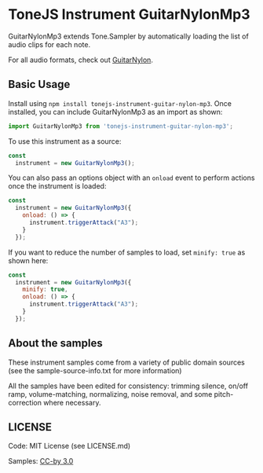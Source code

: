 # ToneJS Instrument GuitarNylonMp3

GuitarNylonMp3 extends Tone.Sampler by automatically loading the list of audio clips for each note.

For all audio formats, check out [GuitarNylon](../README.md).

## Basic Usage

Install using `npm install tonejs-instrument-guitar-nylon-mp3`. Once installed, you can include GuitarNylonMp3 as an import as shown:

```javascript
import GuitarNylonMp3 from 'tonejs-instrument-guitar-nylon-mp3';
```

To use this instrument as a source:

```javascript
const
  instrument = new GuitarNylonMp3();
```

You can also pass an options object with an `onload` event to perform actions once the instrument is loaded:

```javascript
const
  instrument = new GuitarNylonMp3({
    onload: () => {
      instrument.triggerAttack("A3");
    }
  });
```

If you want to reduce the number of samples to load, set `minify: true` as shown here:

```javascript
const
  instrument = new GuitarNylonMp3({
    minify: true,
    onload: () => {
      instrument.triggerAttack("A3");
    }
  });
```

## About the samples

These instrument samples come from a variety of public domain sources (see the sample-source-info.txt for more information)

All the samples have been edited for consistency: trimming silence, on/off ramp, volume-matching, normalizing, noise removal, and some pitch-correction where necessary.

## LICENSE

Code: MIT License (see LICENSE.md)

Samples: [CC-by 3.0](https://creativecommons.org/licenses/by/3.0/)

